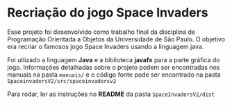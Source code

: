 # Recriação do jogo Space Invaders

Esse projeto foi desenvolvido como trabalho final da disciplina de Programação Orientada a Objetos da Universidade de São Paulo. O objetivo era recriar o famosos jogo Space Invaders usando a linguagem java.

Foi utlizado a linguagem <b>Java</b> e a biblioteca <b>javafx</b> para a parte gráfica do jogo. Informações detalhadas sobre o projeto podem ser encontradas nos manuais na pasta ```manuais/``` e o código fonte pode ser encontrado na pasta ```SpaceinvadersV2/src/spaceinvadersv2```

Para rodar, ler as instruções no <b>README</b> da pasta ```SpaceInvadersV2/dist```
